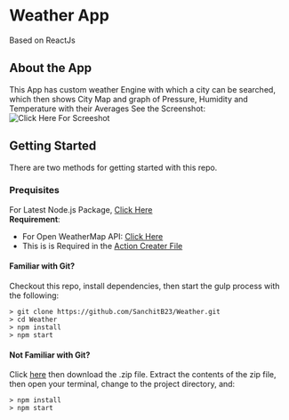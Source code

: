 # Weather App

Based on ReactJs

## About the App

This App has custom weather Engine with which a city can be searched, which then shows City Map and graph of Pressure, Humidity and Temperature with their Averages
See the Screenshot:  ![Click Here For Screeshot](http://oi67.tinypic.com/2lwpqpg.jpg)

## Getting Started

There are two methods for getting started with this repo.

### Prequisites

For Latest Node.js Package, [Click Here](https://nodejs.org/en/)  
**Requirement**: 
  - For Open WeatherMap API: [Click Here](https://openweathermap.org/api)
  - This is is Required in the [Action Creater File](/src/actions/index.js)

#### Familiar with Git?
Checkout this repo, install dependencies, then start the gulp process with the following:

```
> git clone https://github.com/SanchitB23/Weather.git
> cd Weather
> npm install
> npm start
```

#### Not Familiar with Git?
Click [here](https://github.com/SanchitB23/Weather/archive/master.zip) then download the .zip file.  Extract the contents of the zip file, then open your terminal, change to the project directory, and:

```
> npm install
> npm start
```
